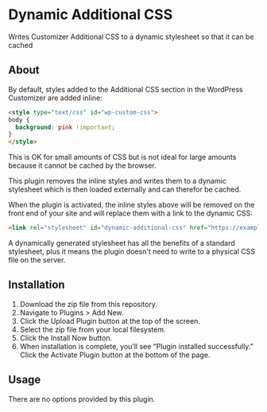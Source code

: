 # Dynamic Additional CSS

Writes Customizer Additional CSS to a dynamic stylesheet so that it can be cached

## About

By default, styles added to the Additional CSS section in the WordPress Customizer are added inline:

```html
<style type="text/css" id="wp-custom-css">
body {
  background: pink !important;
}
</style>
```

This is OK for small amounts of CSS but is not ideal for large amounts because it cannot be cached by the browser.

This plugin removes the inline styles and writes them to a dynamic stylesheet which is then loaded externally and can therefor be cached.

When the plugin is activated, the inline styles above will be removed on the front end of your site and will replace them with a link to the dynamic CSS:

```html
<link rel="stylesheet" id="dynamic-additional-css" href="https://example.com/wp-admin/admin-ajax.php?action=load_css_ajax&amp;wpnonce=cc89b6d57e&amp;ver=1.0.0" type="text/css" media="all">
```

A dynamically generated stylesheet has all the benefits of a standard stylesheet, plus it means the plugin doesn't need to write to a physical CSS file on the server.

## Installation

1. Download the zip file from this repository.
2. Navigate to Plugins > Add New.
3. Click the Upload Plugin button at the top of the screen.
4. Select the zip file from your local filesystem.
5. Click the Install Now button.
6. When installation is complete, you’ll see “Plugin installed successfully.” Click the Activate Plugin button at the bottom of the page.

## Usage

There are no options provided by this plugin.


